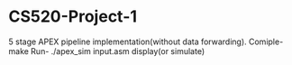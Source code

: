 # CS520-Project-1
5 stage APEX pipeline implementation(without data forwarding).
Comiple- make
Run- ./apex_sim input.asm display(or simulate) <number of cycles>
